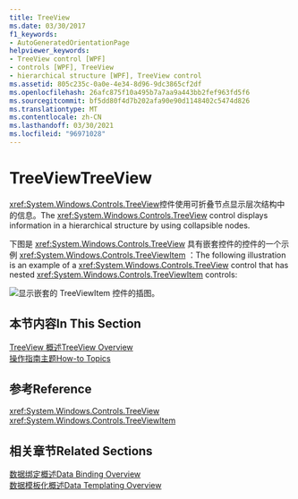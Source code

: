 ```yaml
---
title: TreeView
ms.date: 03/30/2017
f1_keywords:
- AutoGeneratedOrientationPage
helpviewer_keywords:
- TreeView control [WPF]
- controls [WPF], TreeView
- hierarchical structure [WPF], TreeView control
ms.assetid: 805c235c-0a0e-4e34-8d96-9dc3865cf2df
ms.openlocfilehash: 26afc875f10a495b7a7aa9a443bb2fef963fd5f6
ms.sourcegitcommit: bf5dd80f4d7b202afa90e90d1148402c5474d826
ms.translationtype: MT
ms.contentlocale: zh-CN
ms.lasthandoff: 03/30/2021
ms.locfileid: "96971028"
---
```

# <a name="treeview"></a><span data-ttu-id="8c0d9-102">TreeView</span><span class="sxs-lookup"><span data-stu-id="8c0d9-102">TreeView</span></span>
<span data-ttu-id="8c0d9-103"><xref:System.Windows.Controls.TreeView>控件使用可折叠节点显示层次结构中的信息。</span><span class="sxs-lookup"><span data-stu-id="8c0d9-103">The <xref:System.Windows.Controls.TreeView> control displays information in a hierarchical structure by using collapsible nodes.</span></span>  
  
 <span data-ttu-id="8c0d9-104">下图是 <xref:System.Windows.Controls.TreeView> 具有嵌套控件的控件的一个示例 <xref:System.Windows.Controls.TreeViewItem> ：</span><span class="sxs-lookup"><span data-stu-id="8c0d9-104">The following illustration is an example of a <xref:System.Windows.Controls.TreeView> control that has nested <xref:System.Windows.Controls.TreeViewItem> controls:</span></span>  
  
 ![显示嵌套的 TreeViewItem 控件的插图。](./media/treeview/nested-treeviewitem-controls.jpg)  
  
## <a name="in-this-section"></a><span data-ttu-id="8c0d9-106">本节内容</span><span class="sxs-lookup"><span data-stu-id="8c0d9-106">In This Section</span></span>  
 [<span data-ttu-id="8c0d9-107">TreeView 概述</span><span class="sxs-lookup"><span data-stu-id="8c0d9-107">TreeView Overview</span></span>](treeview-overview.md)  
 [<span data-ttu-id="8c0d9-108">操作指南主题</span><span class="sxs-lookup"><span data-stu-id="8c0d9-108">How-to Topics</span></span>](treeview-how-to-topics.md)  
  
## <a name="reference"></a><span data-ttu-id="8c0d9-109">参考</span><span class="sxs-lookup"><span data-stu-id="8c0d9-109">Reference</span></span>  
 <xref:System.Windows.Controls.TreeView>  
  <xref:System.Windows.Controls.TreeViewItem>  
  
## <a name="related-sections"></a><span data-ttu-id="8c0d9-110">相关章节</span><span class="sxs-lookup"><span data-stu-id="8c0d9-110">Related Sections</span></span>  
 [<span data-ttu-id="8c0d9-111">数据绑定概述</span><span class="sxs-lookup"><span data-stu-id="8c0d9-111">Data Binding Overview</span></span>](/dotnet/desktop-wpf/data/data-binding-overview)  
  [<span data-ttu-id="8c0d9-112">数据模板化概述</span><span class="sxs-lookup"><span data-stu-id="8c0d9-112">Data Templating Overview</span></span>](../data/data-templating-overview.md)
